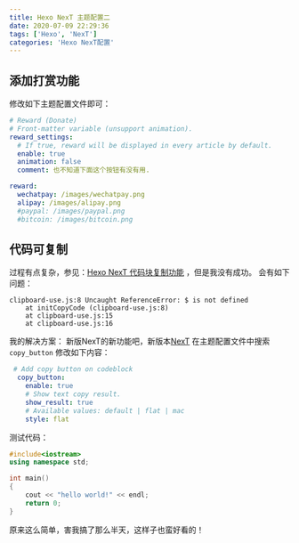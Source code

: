 ```yaml
---
title: Hexo NexT 主题配置二
date: 2020-07-09 22:29:36
tags: ['Hexo', 'NexT']
categories: 'Hexo NexT配置'
---
```


## 添加打赏功能

修改如下主题配置文件即可：
```yml
# Reward (Donate)
# Front-matter variable (unsupport animation).
reward_settings:
  # If true, reward will be displayed in every article by default.
  enable: true
  animation: false
  comment: 也不知道下面这个按钮有没有用.

reward:
  wechatpay: /images/wechatpay.png
  alipay: /images/alipay.png
  #paypal: /images/paypal.png
  #bitcoin: /images/bitcoin.png
  ```
<!--more-->

## 代码可复制

过程有点复杂，参见：[Hexo NexT 代码块复制功能](https://www.jianshu.com/p/3e9d614c1e77) ，但是我没有成功。
会有如下问题：
```console
clipboard-use.js:8 Uncaught ReferenceError: $ is not defined
    at initCopyCode (clipboard-use.js:8)
    at clipboard-use.js:15
    at clipboard-use.js:16
```

我的解决方案：
  新版NexT的新功能吧，新版本[NexT](https://github.com/theme-next/hexo-theme-next)
  在主题配置文件中搜索 `copy_button` 修改如下内容：
``` yml
 # Add copy button on codeblock
  copy_button:
    enable: true
    # Show text copy result.
    show_result: true
    # Available values: default | flat | mac
    style: flat
```

测试代码：
``` C++
#include<iostream>
using namespace std;

int main()
{
    cout << "hello world!" << endl;
    return 0;
}
```

原来这么简单，害我搞了那么半天，这样子也蛮好看的！

